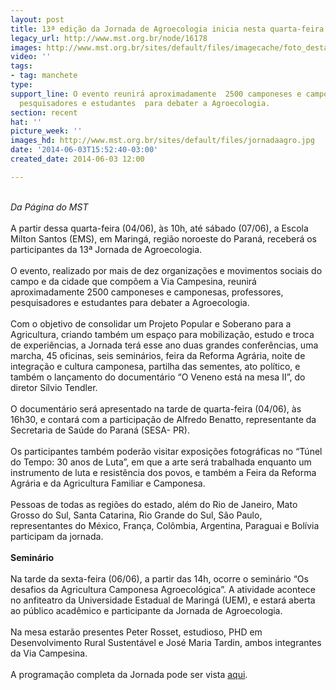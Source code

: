 ```yaml
---
layout: post
title: 13ª edição da Jornada de Agroecologia inicia nesta quarta-feira no PR
legacy_url: http://www.mst.org.br/node/16178
images: http://www.mst.org.br/sites/default/files/imagecache/foto_destaque/jornadaagro.jpg
video: ''
tags:
- tag: manchete
type: 
support_line: O evento reunirá aproximadamente  2500 camponeses e camponesas, professores,
  pesquisadores e estudantes  para debater a Agroecologia.
section: recent
hat: ''
picture_week: ''
images_hd: http://www.mst.org.br/sites/default/files/jornadaagro.jpg
date: '2014-06-03T15:52:40-03:00'
created_date: 2014-06-03 12:00

---
```

<p><br><em>Da Página do MST</em><br><br>A partir dessa quarta-feira (04/06), às 10h, até sábado (07/06), a Escola Milton Santos (EMS), em Maringá, região noroeste do Paraná, receberá os participantes da 13ª Jornada de Agroecologia.<br><br>O evento, realizado por mais de dez organizações e movimentos sociais do campo e da cidade que compõem a Via Campesina, reunirá aproximadamente 2500 camponeses e camponesas, professores, pesquisadores e estudantes para debater a Agroecologia.<br><br>Com o objetivo de consolidar um Projeto Popular e Soberano para a Agricultura, criando também um espaço para mobilização, estudo e troca de experiências, a Jornada terá esse ano duas grandes conferências, uma marcha, 45 oficinas, seis seminários, feira da Reforma Agrária, noite de integração e cultura camponesa, partilha das sementes, ato político, e também o lançamento do documentário “O Veneno está na mesa II”, do diretor Sílvio Tendler.<br><br>O documentário será apresentado na tarde de quarta-feira (04/06), às 16h30, e contará com a participação de Alfredo Benatto, representante da Secretaria de Saúde do Paraná (SESA- PR).<br><br>Os participantes também poderão visitar exposições fotográficas no “Túnel do Tempo: 30 anos de Luta”, em que a arte será trabalhada enquanto um instrumento de luta e resistência dos povos, e também a Feira da Reforma Agrária e da Agricultura Familiar e Camponesa.<br><br>Pessoas de todas as regiões do estado, além do Rio de Janeiro, Mato Grosso do Sul, Santa Catarina, Rio Grande do Sul, São Paulo, representantes do México, França, Colômbia, Argentina, Paraguai e Bolívia participam da jornada.<br><br><strong>Seminário<br></strong><br>Na tarde da sexta-feira (06/06), a partir das 14h, ocorre o seminário “Os desafios da Agricultura Camponesa Agroecológica”. A atividade acontece no anfiteatro da Universidade Estadual de Maringá (UEM), e estará aberta ao público acadêmico e participante da Jornada de Agroecologia.<br><br>Na mesa estarão presentes Peter Rosset, estudioso, PHD em Desenvolvimento Rural Sustentável e José Maria Tardin, ambos integrantes da Via Campesina.<br><br>A programação completa da Jornada pode ser vista <a href="http://jornadaagroecologia.com.br/">aqui</a>.<br>&nbsp;</p>
